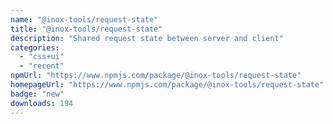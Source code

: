 ```yaml
---
name: "@inox-tools/request-state"
title: "@inox-tools/request-state"
description: "Shared request state between server and client"
categories:
  - "css+ui"
  - "recent"
npmUrl: "https://www.npmjs.com/package/@inox-tools/request-state"
homepageUrl: "https://www.npmjs.com/package/@inox-tools/request-state"
badge: "new"
downloads: 194
---
```

